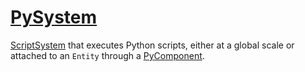 # [PySystem](PySystem.hpp)

[ScriptSystem](../../ScriptSystem.md) that executes Python scripts, either at a global scale or attached to an `Entity` through a [PyComponent](../components/PyComponent.hpp).